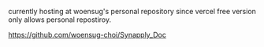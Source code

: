 currently hosting at woensug's personal repository since vercel free version only allows 
personal repostiroy.

https://github.com/woensug-choi/Synapply_Doc
